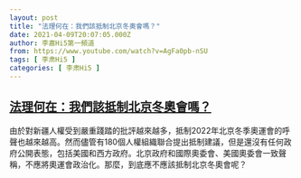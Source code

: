 ```yaml
---
layout: post
title: "法理何在：我們該抵制北京冬奧會嗎？"
date: 2021-04-09T20:07:05.000Z
author: 李肅Hi5第一頻道
from: https://www.youtube.com/watch?v=AgFa0pb-nSU
tags: [ 李肃Hi5 ]
categories: [ 李肃Hi5 ]
---
```

<!--1617998825000-->
[法理何在：我們該抵制北京冬奧會嗎？](https://www.youtube.com/watch?v=AgFa0pb-nSU)
------

<div>
由於對新疆人權受到嚴重踐踏的批評越來越多，抵制2022年北京冬季奧運會的呼聲也越來越高。然而儘管有180個人權組織聯合提出抵制建議，但是還沒有任何政府公開表態，包括美國和西方政府。北京政府和國際奧委會、美國奧委會一致聲稱，不應將奧運會政治化。那麼，到底應不應該抵制北京冬奧會呢？
</div>
